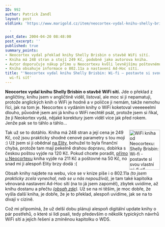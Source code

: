 ```yaml
---
ID: 992
author: Patrick Zandl
layout: post
oldlink: 'https://www.marigold.cz/item/neocortex-vydal-knihu-shelly-brisbin-wi-fi-postavte-si-svou-vlastni-wi-fi-sit

  '
post_date: 2004-04-20 08:48:00
post_excerpt: ''
published: true
summary_points:
- Neocortex vydal překlad knihy Shelly Brisbin o stavbě WiFi sítí.
- Kniha má 248 stran a stojí 249 Kč, podobně jako autorova kniha.
- Autor doporučuje nákup přímo u Neocortexu kvůli levnějšímu poštovnému.
- Kniha obsahuje informace o 802.11a a nastavení Ad-Hoc sítí.
title: "'Neocortex vydal knihu Shelly Brisbin: Wi-fi – postavte si svou vlastní"
  wi-fi síť'
---
```


<p>
<STRONG>Neocortex vydal knihu Shelly Brisbin o stavbě WiFi sítí.</STRONG> Jde o překlad z angličtiny, knihu jsem v angličtině viděl, listoval, ale moc si ji nepamatuji, protože anglických knih o WiFi je hodně a v poličce ji nemám, takže nemohu říci, jak na tom je. Neocortex s vydáním knihy o WiFi koketoval veeeeeelmi dlouho, původně jsem ani já knihu o WiFi nechtěl psát, protože jsem si říkal, že ji Neokortex vydá, nějaké korektury jsem viděl více jak před rokem. Jenže pak se to táhlo a táhlo... </p>

<p>
<IMG height=130 alt="WiFi kniha od Neocortexu: Shelly Brisbin: Wi-fi - postavte si svou vlastní wi-fi síť" src="http://marigold.cz/obrazek/neocortex-wifikniha.jpg" width=100 align=right>Tak už se to dotáhlo. Kniha má 248 stran a její cena je 249 Kč, což jsou prakticky shodné cenové parametry s tou mojí :) Už jsem si ji obědnal <A href="http://www.wifionline.net/" target=_blank>na Elity</A>, bohužel to byla finanční chyba, protože tam mají pekelně drahou dopravu, dobírka s českou poštou vyjde na 120 Kč. Pokud chcete poradit, <A href="http://www.neo.cz/wifi.html" target=_blank>přímo u Neocortexu</A> kniha vyjde na 211 Kč a poštovné na 50 Kč, no snad mi ji alespoň Elity brzy dodá :(</p>

<p>
Obsah knihy najdete na webu, více se v knize píše i o 802.11a <EM>(to jsem prakticky zcela vynechal, neb se u nás nepoužívá)</EM>, je tam také kapitolka věnovaná nastavení Ad-Hoc sítí (na to já jsem zapoměl), zbytek uvidíme, až knihu dostanu a přečtu <EM>(</EM><A href="http://www.neo.cz/wifi_obsah.html" target=_blank><EM>obsah zde</EM></A><EM>).</EM> Už se na ni těším, je moc dobře, že vyšla další kniha, je dobře, že je to překlad, alespoň uvidíme, jak se na to dívají v cizině.</p>

<p>
Což mi připomíná, že už delší dobu plánuji alespoň digitální update knihy o pár postřehů, o které si lidi psali, tedy především o několik typických návrhů WiFi sítí a jejich řešení a zmíněnou kapitolku o WDS.</p>